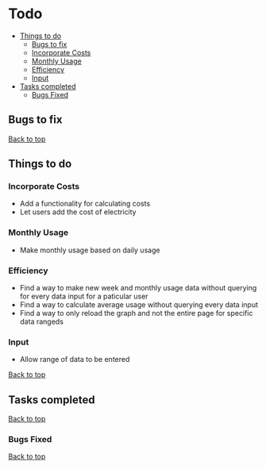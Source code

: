 # Todo

<!-- TOC depthFrom:2 -->

- [Things to do](#things-to-do)
    - [Bugs to fix](#bugs-to-fix)
    - [Incorporate Costs](#incorporate-costs)
    - [Monthly Usage](#monthly-usage)
    - [Efficiency](#efficiency)
    - [Input](#input)
- [Tasks completed](#tasks-completed)
    - [Bugs Fixed](#bugs-fixed)

<!-- /TOC -->

## Bugs to fix


[Back to top](#todo)

## Things to do

### Incorporate Costs

- Add a functionality for calculating costs
- Let users add the cost of electricity

### Monthly Usage

- Make monthly usage based on daily usage

### Efficiency

- Find a way to make new week and monthly usage data without querying for every data input for a paticular user
- Find a way to calculate average usage without querying every data input
- Find a way to only reload the graph and not the entire page for specific data rangeds

### Input

- Allow range of data to be entered

[Back to top](#todo)

## Tasks completed

[Back to top](#todo)

### Bugs Fixed

[Back to top](#todo)